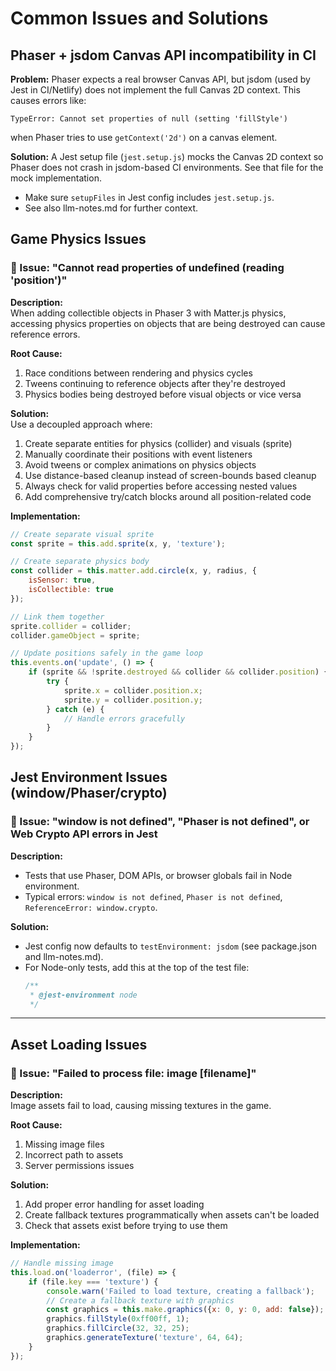 # Common Issues and Solutions

## Phaser + jsdom Canvas API incompatibility in CI

**Problem:**
Phaser expects a real browser Canvas API, but jsdom (used by Jest in CI/Netlify) does not implement the full Canvas 2D context. This causes errors like:

    TypeError: Cannot set properties of null (setting 'fillStyle')

when Phaser tries to use `getContext('2d')` on a canvas element.

**Solution:**
A Jest setup file (`jest.setup.js`) mocks the Canvas 2D context so Phaser does not crash in jsdom-based CI environments. See that file for the mock implementation.

- Make sure `setupFiles` in Jest config includes `jest.setup.js`.
- See also llm-notes.md for further context.


## Game Physics Issues

### 🐞 Issue: "Cannot read properties of undefined (reading 'position')"

**Description:**  
When adding collectible objects in Phaser 3 with Matter.js physics, accessing physics properties on objects that are being destroyed can cause reference errors.

**Root Cause:**  
1. Race conditions between rendering and physics cycles
2. Tweens continuing to reference objects after they're destroyed
3. Physics bodies being destroyed before visual objects or vice versa

**Solution:**  
Use a decoupled approach where:
1. Create separate entities for physics (collider) and visuals (sprite)
2. Manually coordinate their positions with event listeners
3. Avoid tweens or complex animations on physics objects
4. Use distance-based cleanup instead of screen-bounds based cleanup
5. Always check for valid properties before accessing nested values
6. Add comprehensive try/catch blocks around all position-related code

**Implementation:**
```javascript
// Create separate visual sprite
const sprite = this.add.sprite(x, y, 'texture');

// Create separate physics body
const collider = this.matter.add.circle(x, y, radius, {
    isSensor: true,
    isCollectible: true
});

// Link them together
sprite.collider = collider;
collider.gameObject = sprite;

// Update positions safely in the game loop
this.events.on('update', () => {
    if (sprite && !sprite.destroyed && collider && collider.position) {
        try {
            sprite.x = collider.position.x;
            sprite.y = collider.position.y;
        } catch (e) {
            // Handle errors gracefully
        }
    }
});
```

## Jest Environment Issues (window/Phaser/crypto)

### 🐞 Issue: "window is not defined", "Phaser is not defined", or Web Crypto API errors in Jest

**Description:**
- Tests that use Phaser, DOM APIs, or browser globals fail in Node environment.
- Typical errors: `window is not defined`, `Phaser is not defined`, `ReferenceError: window.crypto`.

**Solution:**
- Jest config now defaults to `testEnvironment: jsdom` (see package.json and llm-notes.md).
- For Node-only tests, add this at the top of the test file:
  ```js
  /**
   * @jest-environment node
   */
  ```

---

## Asset Loading Issues

### 🐞 Issue: "Failed to process file: image [filename]"

**Description:**  
Image assets fail to load, causing missing textures in the game.

**Root Cause:**  
1. Missing image files
2. Incorrect path to assets
3. Server permissions issues

**Solution:**  
1. Add proper error handling for asset loading
2. Create fallback textures programmatically when assets can't be loaded
3. Check that assets exist before trying to use them

**Implementation:**
```javascript
// Handle missing image
this.load.on('loaderror', (file) => {
    if (file.key === 'texture') {
        console.warn('Failed to load texture, creating a fallback');
        // Create a fallback texture with graphics
        const graphics = this.make.graphics({x: 0, y: 0, add: false});
        graphics.fillStyle(0xff00ff, 1);
        graphics.fillCircle(32, 32, 25);
        graphics.generateTexture('texture', 64, 64);
    }
});
```
